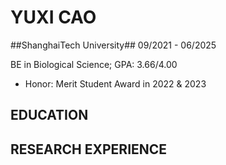 # YUXI CAO
##ShanghaiTech University## 09/2021 - 06/2025

BE in Biological Science; GPA: 3.66/4.00
- Honor: Merit Student Award in 2022 & 2023
## EDUCATION
## RESEARCH EXPERIENCE
